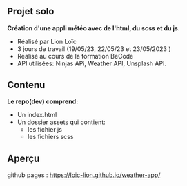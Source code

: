 # 
## Projet solo
__Création d'une appli météo avec de l'html, du scss et du js.__
* Réalisé par Lion Loïc
* 3 jours de travail (19/05/23, 22/05/23 et 23/05/2023 )
* Réalisé au cours de la formation BeCode
* API utilisées: Ninjas APi, Weather API, Unsplash API. 
## Contenu
__Le repo(dev) comprend:__
* Un index.html
* Un dossier assets qui contient:
   * les fichier js
   * les fichiers scss
## Aperçu
github pages : https://loic-lion.github.io/weather-app/
 
